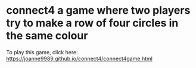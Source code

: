 # connect4 a game where two players try to make a row of four circles in the same colour
To play this game, click here: https://joanne9989.github.io/connect4/connect4game.html